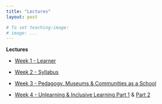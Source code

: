 ```yaml
---
title: "Lectures"
layout: post

# To set teaching:image:
# image: ...
---
```



**Lectures**

+ [Week 1 - Learner](http://taeyoonchoi.com/artofteaching/#/1)

+ [Week 2 - Syllabus](https://tchoi8.github.io/teachingasart/lecture3-2019.html#/)

+ [Week 3 - Pedagogy, Museums & Communities as a School](https://tchoi8.github.io/teachingasart/2019_lecture3.html#/)

+ [Week 4 - Unlearning & Inclusive Learning Part 1](https://tchoi8.github.io/teachingasart/lecture5#/) & [Part 2](https://tchoi8.github.io/teachingasart/lecture6#/)